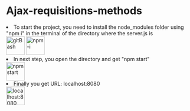 # Ajax-requisitions-methods


<li> To start the project, you need to install the node_modules folder using "npm i" in the terminal of the directory where the server.js is </li>

<img src="" width="50vw" alt="gitBash"/>

<img src="" width="50vw" alt="npm-i"/>

<li> In next step, you open the directory and get "npm start" </li>

<img src="" width="50vw" alt="npm start"/>

<li> Finally you get URL: localhost:8080</li>

<img src="" width="50vw" alt="localhost:8080"/>
